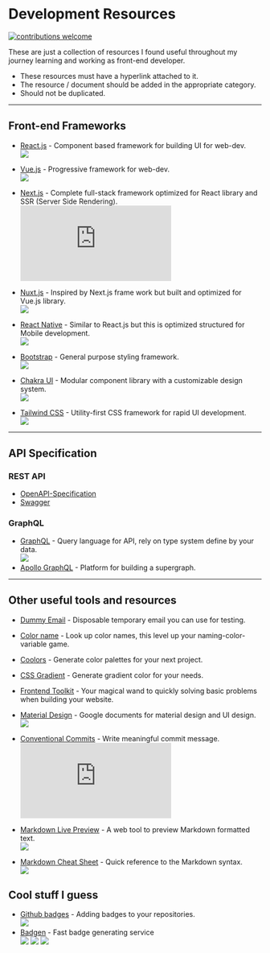 # Development Resources

[![contributions welcome](https://img.shields.io/badge/contributions-welcome-brightgreen.svg?style=flat)](https://github.com/dwyl/esta/issues) 

These are just a collection of resources I found useful throughout my journey learning and working as front-end developer.
- These resources must have a hyperlink attached to it.
- The resource / document should be added in the appropriate category.
- Should not be duplicated.

---
## Front-end Frameworks
- [React.js](https://react.dev/) - Component based framework for building UI for web-dev.  
![](https://img.shields.io/github/stars/facebook/react?style=social&label=Star) 

- [Vue.js](https://vuejs.org/) - Progressive framework for web-dev.  
![](https://img.shields.io/github/stars/vuejs?style=social&label=Star)

- [Next.js](https://nextjs.org/) - Complete full-stack framework optimized for React library and SSR (Server Side Rendering).  
![](https://img.shields.io/github/stars/vercel/next.js?style=social&label=Star) 

- [Nuxt.js](https://nuxt.com/) - Inspired by Next.js frame work but built and optimized for Vue.js library.  
![](https://img.shields.io/github/stars/nuxt/nuxt?style=social&label=Star) 

- [React Native](https://reactnative.dev/) - Similar to React.js but this is optimized structured for Mobile development.  
![](https://img.shields.io/github/stars/facebook/react-native?style=social&label=Star) 

- [Bootstrap](https://getbootstrap.com/) - General purpose styling framework.  
![](https://img.shields.io/github/stars/twbs?style=social&label=Star) 

- [Chakra UI](https://chakra-ui.com/) - Modular component library with a customizable design system.  
![](https://img.shields.io/github/stars/chakra-ui/chakra-ui?style=social&label=Star) 

- [Tailwind CSS](https://tailwindcss.com/) - Utility-first CSS framework for rapid UI development.  
![](https://img.shields.io/github/stars/tailwindlabs/tailwindcss.svg?style=social&label=Star)

---
## API Specification
### REST API
- [OpenAPI-Specification](https://spec.openapis.org/oas/v3.1.0)
- [Swagger](https://swagger.io/)

### GraphQL
- [GraphQL](https://graphql.org/) - Query language for API, rely on type system define by your data.  
![](https://img.shields.io/github/stars/graphql?style=social&label=Star)  
- [Apollo GraphQL](https://www.apollographql.com/docs/) - Platform for building a supergraph.


---
## Other useful tools and resources 
- [Dummy Email](https://temp-mail.org/en/) - Disposable temporary email you can use for testing. 

- [Color name](https://www.color-name.com/) - Look up color names, this level up your naming-color-variable game.  

- [Coolors](https://coolors.co/) - Generate color palettes for your next project.  

- [CSS Gradient](https://cssgradient.io/) - Generate gradient color for your needs.  

- [Frontend Toolkit](https://www.fetoolkit.io/) - Your magical wand to quickly solving basic problems when building your website.  

- [Material Design](https://m3.material.io/foundations) - Google documents for material design and UI design.  
![](https://img.shields.io/github/stars/material-components?style=social&label=Star)

- [Conventional Commits](https://www.conventionalcommits.org/en/v1.0.0/) - Write meaningful commit message.  
![](https://img.shields.io/github/stars/conventional-commits/conventionalcommits.org?style=social&label=Star)  

- [Markdown Live Preview](https://markdownlivepreview.com/) - A web tool to preview Markdown formatted text.   
![](https://img.shields.io/github/stars/tanabe/markdown-live-preview?style=social&label=Star)  

- [Markdown Cheat Sheet](https://www.markdownguide.org/cheat-sheet/) - Quick reference to the Markdown syntax.  
![](https://img.shields.io/github/stars/mattcone/markdown-guide?style=social&label=Star)  

## Cool stuff I guess
- [Github badges](https://shields.io/#your-badge) - Adding badges to your repositories.  
![](https://img.shields.io/github/stars/badges/shields?style=social&label=Star) 
- [Badgen](https://badgen.net) - Fast badge generating service  
![](https://badgen.net/badge/color/green/green) ![](https://badgen.net/badge/color/red/red) ![](https://badgen.net/badge/icon/github?icon=github&label)